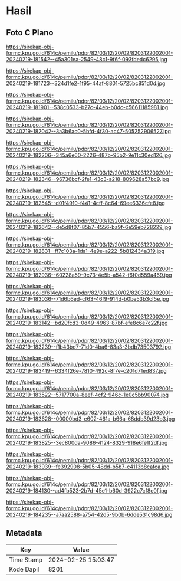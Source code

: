 # Hasil

## Foto C Plano

https://sirekap-obj-formc.kpu.go.id/614c/pemilu/pdpr/82/03/12/20/02/8203122002001-20240219-181542--45a301ea-2549-48c1-9f6f-093fdedc6295.jpg

https://sirekap-obj-formc.kpu.go.id/614c/pemilu/pdpr/82/03/12/20/02/8203122002001-20240219-181723--324d1fe2-1f95-44af-8801-5725bc851d0d.jpg

https://sirekap-obj-formc.kpu.go.id/614c/pemilu/pdpr/82/03/12/20/02/8203122002001-20240219-181901--538c0533-b27c-44eb-b0dc-c56611185981.jpg

https://sirekap-obj-formc.kpu.go.id/614c/pemilu/pdpr/82/03/12/20/02/8203122002001-20240219-182042--3a3b6ac0-5bfd-4f30-ac47-505252906527.jpg

https://sirekap-obj-formc.kpu.go.id/614c/pemilu/pdpr/82/03/12/20/02/8203122002001-20240219-182206--345a6e60-2226-487b-95b2-9e11c30ed126.jpg

https://sirekap-obj-formc.kpu.go.id/614c/pemilu/pdpr/82/03/12/20/02/8203122002001-20240219-182346--96736bcf-2fe1-43c3-a218-809628a57bc9.jpg

https://sirekap-obj-formc.kpu.go.id/614c/pemilu/pdpr/82/03/12/20/02/8203122002001-20240219-182545--d01f4910-f441-4cff-8c64-69ee6336cfe8.jpg

https://sirekap-obj-formc.kpu.go.id/614c/pemilu/pdpr/82/03/12/20/02/8203122002001-20240219-182642--de5d8f07-85b7-4556-ba9f-6e59eb728229.jpg

https://sirekap-obj-formc.kpu.go.id/614c/pemilu/pdpr/82/03/12/20/02/8203122002001-20240219-182831--ff7c103a-1da1-4e9e-a222-5b812434a319.jpg

https://sirekap-obj-formc.kpu.go.id/614c/pemilu/pdpr/82/03/12/20/02/8203122002001-20240219-182936--60228a59-9c73-4e5b-a542-f6f0d559a469.jpg

https://sirekap-obj-formc.kpu.go.id/614c/pemilu/pdpr/82/03/12/20/02/8203122002001-20240219-183036--71d6b6ed-cf63-46f9-914d-b0be53b3cf5e.jpg

https://sirekap-obj-formc.kpu.go.id/614c/pemilu/pdpr/82/03/12/20/02/8203122002001-20240219-183142--bd20fcd3-0d49-4963-87bf-efe8c6e7c22f.jpg

https://sirekap-obj-formc.kpu.go.id/614c/pemilu/pdpr/82/03/12/20/02/8203122002001-20240219-183239--f1b43bd7-71d0-4ba6-83a3-3bdb73503792.jpg

https://sirekap-obj-formc.kpu.go.id/614c/pemilu/pdpr/82/03/12/20/02/8203122002001-20240219-183419--6334f26e-7810-492c-8f7e-c201d71ed837.jpg

https://sirekap-obj-formc.kpu.go.id/614c/pemilu/pdpr/82/03/12/20/02/8203122002001-20240219-183522--5717700a-8eef-4cf2-946c-1e0c5bb90074.jpg

https://sirekap-obj-formc.kpu.go.id/614c/pemilu/pdpr/82/03/12/20/02/8203122002001-20240219-183628--00000bd3-e602-461a-b66a-68ddb39d23b3.jpg

https://sirekap-obj-formc.kpu.go.id/614c/pemilu/pdpr/82/03/12/20/02/8203122002001-20240219-183825--3ec800da-9086-4124-8329-918e6fe1f2df.jpg

https://sirekap-obj-formc.kpu.go.id/614c/pemilu/pdpr/82/03/12/20/02/8203122002001-20240219-183939--fe392908-5b05-48dd-b5b7-c4113b8cafca.jpg

https://sirekap-obj-formc.kpu.go.id/614c/pemilu/pdpr/82/03/12/20/02/8203122002001-20240219-184130--ad4fb523-2b7d-45e1-b60d-3922c7cf8c0f.jpg

https://sirekap-obj-formc.kpu.go.id/614c/pemilu/pdpr/82/03/12/20/02/8203122002001-20240219-184235--a7aa2588-a754-42d5-9b0b-6dde531c98d6.jpg


## Metadata

| Key        | Value               |
| ---------- | ------------------- |
| Time Stamp | 2024-02-25 15:03:47 |
| Kode Dapil | 8201                |



